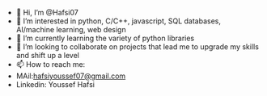 - 👋 Hi, I’m @Hafsi07
- 👀 I’m interested in python, C/C++, javascript, SQL databases, AI/machine learning, web design
- 🌱 I’m currently learning the variety of python libraries
- 💞️ I’m looking to collaborate on projects that lead me to upgrade my skills and shift up a level 
- 📫 How to reach me: 
- MAil:hafsiyoussef07@gmail.com
- Linkedin: Youssef Hafsi

